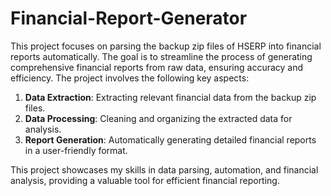 # Financial-Report-Generator

This project focuses on parsing the backup zip files of HSERP into financial reports automatically. The goal is to streamline the process of generating comprehensive financial reports from raw data, ensuring accuracy and efficiency. The project involves the following key aspects:

1. **Data Extraction**: Extracting relevant financial data from the backup zip files.
2. **Data Processing**: Cleaning and organizing the extracted data for analysis.
3. **Report Generation**: Automatically generating detailed financial reports in a user-friendly format.

This project showcases my skills in data parsing, automation, and financial analysis, providing a valuable tool for efficient financial reporting.
